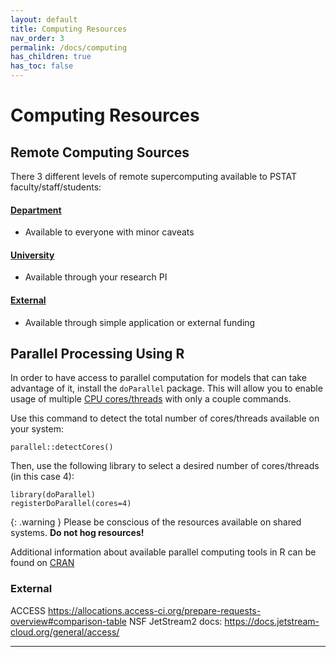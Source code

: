 ```yaml
---
layout: default
title: Computing Resources
nav_order: 3
permalink: /docs/computing
has_children: true
has_toc: false
---
```


# Computing Resources

## Remote Computing Sources

There 3 different levels of remote supercomputing available to PSTAT faculty/staff/students:

#### [**Department**](./department-sources)
- Available to everyone with minor caveats

#### [**University**](./university-sources)
- Available through your research PI

#### [**External**](./external-sources)
- Available through simple application or external funding

## Parallel Processing Using R

In order to have access to parallel computation for models that can take advantage of it, install the `doParallel` package. This will allow you to enable usage of multiple [CPU cores/threads](https://unix.stackexchange.com/a/88285) with only a couple commands.  

Use this command to detect the total number of cores/threads available on your system:

```
parallel::detectCores()
```

Then, use the following library to select a desired number of cores/threads (in this case 4):

```
library(doParallel)
registerDoParallel(cores=4)
```

{: .warning }
Please be conscious of the resources available on shared systems.  **Do not hog resources!**

Additional information about available parallel computing tools in R can be found on [CRAN](https://cran.r-project.org/web/views/HighPerformanceComputing.html)

### External

ACCESS
https://allocations.access-ci.org/prepare-requests-overview#comparison-table
NSF JetStream2
docs: https://docs.jetstream-cloud.org/general/access/



----